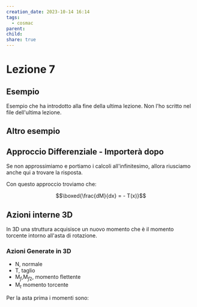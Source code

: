 ```yaml
---
creation_date: 2023-10-14 16:14
tags:
  - cosmac
parent: 
child: 
share: true
---
```

# Lezione 7

## Esempio

Esempio che ha introdotto alla fine della ultima lezione. Non l'ho scritto nel file dell'ultima lezione.

<!Diagramma esempio>

## Altro esempio

<!Diagramma altro esempio>

## Approccio Differenziale - Importerà dopo

Se non approssimiamo e portiamo i calcoli all'infinitesimo, allora riusciamo anche qui a trovare la risposta.

<!Diagramma infinitesimo>

Con questo approccio troviamo che:

$$\boxed{\frac{dM}{dx} = - T(x)}$$
## Azioni interne 3D

In 3D una struttura acquisisce un nuovo momento che è il momento torcente intorno all'asta di rotazione.

<!Diagramma 3D>

### Azioni Generate in 3D

- N, normale
- T, taglio
- M$_{f}$,M$_{f2}$, momento flettente
- M$_{t}$ momento torcente

Per la asta prima i momenti sono:

<!Diagrammi momenti>